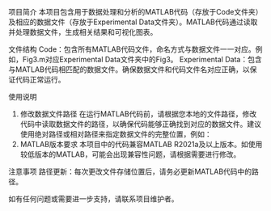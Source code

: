 项目简介
本项目包含用于数据处理和分析的MATLAB代码（存放于Code文件夹）及相应的数据文件（存放于Experimental Data文件夹）。MATLAB代码通过读取并处理数据文件，生成相关结果和可视化图表。

文件结构
Code：包含所有MATLAB代码文件，命名方式与数据文件一一对应。例如，Fig3.m对应Experimental Data文件夹中的Fig3。
Experimental Data：包含与MATLAB代码相匹配的数据文件。确保数据文件和代码文件名对应正确，以保证代码正常运行。

使用说明
1. 修改数据文件路径
在运行MATLAB代码前，请根据您本地的文件路径，修改代码中读取数据文件的路径，以确保代码能够正确找到对应的数据文件。建议使用绝对路径或相对路径来指定数据文件的完整位置，例如：
2. MATLAB版本要求
本项目中的代码兼容MATLAB R2021a及以上版本。如使用较低版本的MATLAB，可能会出现兼容性问题，请根据需要进行修改。

注意事项
路径更新：每次更改文件存储位置后，请务必更新MATLAB代码中的路径。

如有任何问题或需要进一步支持，请联系项目维护者。
